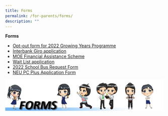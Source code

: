 ```yaml
---
title: Forms
permalink: /for-parents/forms/
description: ""
---
```

**Forms**
* [Opt-out form for 2022 Growing Years Programme](/files/GY%20Opt%20Out%20Form%202022.pdf) 
* [Interbank Giro application](/files/GIRO_Application_Form_Sep19.pdf) 
* [MOE Financial Assistance Scheme](/files/2022%20MOE%20FAS%20Application%20Form.pdf) 
* [Wait List application](/files/Wait%20List%20Application%20Form%20(1).pdf) 
* [2022 School Bus Request Form](/files/RS%202022%20School%20Bus%20Request%20Form.pdf) 
* [NEU PC Plus Application Form](/files/Application%20Form%20for%20MOE-SPED%20FAS%20v4.pdf)

![](/images/FORMS%20BANNER.png)